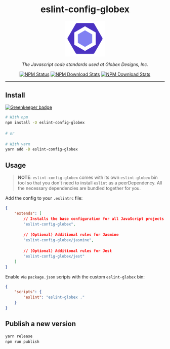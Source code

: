 <div align="center">

<h1>eslint-config-globex</h1>

<img alt="eslint-config-globex" src="logo.png" width="128" />

<p><em>The Javascript code standards used at Globex Designs, Inc.</em></p>

<a href="https://www.npmjs.com/package/eslint-config-globex"><img alt="NPM Status" src="https://img.shields.io/npm/v/eslint-config-globex.svg?style=flat"></a>
<a href="https://www.npmtrends.com/eslint-config-globex"><img alt="NPM Download Stats" src="https://img.shields.io/npm/dm/eslint-config-globex.svg?style=flat-square" /></a>
<a href="https://github.com/GlobexDesignsInc/eslint-config-globex/blob/master/LICENSE"><img alt="NPM Download Stats" src="https://img.shields.io/npm/l/eslint-config-globex.svg?style=flat-square" /></a>

</div><hr />

## Install

[![Greenkeeper badge](https://badges.greenkeeper.io/GlobexDesignsInc/eslint-config-globex.svg)](https://greenkeeper.io/)

```sh
# With npm
npm install -D eslint-config-globex

# or

# With yarn
yarn add -D eslint-config-globex
```

## Usage

> **NOTE**: `eslint-config-globex` comes with its own `eslint-globex` bin tool so that you don't need to install `eslint` as a peerDependency. All the necessary dependencies are bundled together for you.

Add the config to your `.eslintrc` file:

```json
{
	"extends": [
		// Installs the base configuration for all JavaScript projects
		"eslint-config-globex",

		// (Optional) Additional rules for Jasmine
		"eslint-config-globex/jasmine",

		// (Optional) Additional rules for Jest
		"eslint-config-globex/jest"
	]
}
```

Enable via `package.json` scripts with the custom `eslint-globex` bin:

```json
{
	"scripts": {
		"eslint": "eslint-globex ."
	}
}
```

## Publish a new version

```sh
yarn release
npm run publish
```
